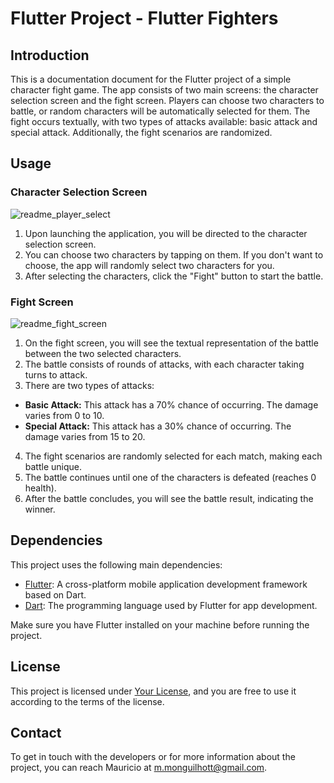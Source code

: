 # Flutter Project - Flutter Fighters

## Introduction
This is a documentation document for the Flutter project of a simple character fight game. The app consists of two main screens: the character selection screen and the fight screen. Players can choose two characters to battle, or random characters will be automatically selected for them. The fight occurs textually, with two types of attacks available: basic attack and special attack. Additionally, the fight scenarios are randomized.

## Usage
### Character Selection Screen

![readme_player_select](https://github.com/Monguilhott/random-fighters/assets/34020950/b3c9195c-e340-4875-8ff8-64237070147f)

1. Upon launching the application, you will be directed to the character selection screen.
2. You can choose two characters by tapping on them. If you don't want to choose, the app will randomly select two characters for you.
3. After selecting the characters, click the "Fight" button to start the battle.

### Fight Screen

![readme_fight_screen](https://github.com/Monguilhott/random-fighters/assets/34020950/38078ff4-2d2c-43d4-8f15-257f99ed10b2)

1. On the fight screen, you will see the textual representation of the battle between the two selected characters.
2. The battle consists of rounds of attacks, with each character taking turns to attack.
3. There are two types of attacks:
- **Basic Attack:** This attack has a 70% chance of occurring. The damage varies from 0 to 10.
- **Special Attack:** This attack has a 30% chance of occurring. The damage varies from 15 to 20.
4. The fight scenarios are randomly selected for each match, making each battle unique.
5. The battle continues until one of the characters is defeated (reaches 0 health).
6. After the battle concludes, you will see the battle result, indicating the winner.

## Dependencies
This project uses the following main dependencies:

- [Flutter](https://flutter.dev/): A cross-platform mobile application development framework based on Dart.
- [Dart](https://dart.dev/): The programming language used by Flutter for app development.

Make sure you have Flutter installed on your machine before running the project.

## License
This project is licensed under [Your License](LICENSE-URL), and you are free to use it according to the terms of the license.

## Contact
To get in touch with the developers or for more information about the project, you can reach Mauricio at m.monguilhott@gmail.com.
